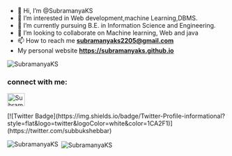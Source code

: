 - 👋 Hi, I’m @SubramanyaKS
- 👀 I’m interested in Web development,machine Learning,DBMS.
- 🌱 I’m currently pursuing B.E. in Information Science and Engineering.
- 💞️ I’m looking to collaborate on Machine learning, Web and java
- 📫 How to reach me **subramanyaks2205@gmail.com**
-   My personal website **https://subramanyaks.github.io**

<p align="left"> <img src="https://komarev.com/ghpvc/?username=SubramanyaKS&label=Profile%20views&color=129e00&style=plastic" alt="SubramanyaKS" /> </p>

<h3 align="left">connect with me:</h3>
<p align= "left">
  <a href ="https://www.linkedin.com/in/subramanya-k-s-b74a92204/" target="blank"><img align="center" src="https://cdn.jsdelivr.net/npm/simple-icons@3.0.1/icons/linkedin.svg" alt="SubramanyaKS" height ="30" width="40"/></a>
 </p>
 [![Twitter Badge](https://img.shields.io/badge/Twitter-Profile-informational?style=flat&logo=twitter&logoColor=white&color=1CA2F1)](https://twitter.com/subbukshebbar)
 
 <p><img align="left" src="https://github-readme-stats.vercel.app/api/top-langs?username=SubramanyaKS&show_icons=true&locale=en&layout=compact" alt="SubramanyaKS" /></p>

<p>&nbsp;<img align="center" src="https://github-readme-stats.vercel.app/api?username=SubramanyaKS&show_icons=true&locale=en" alt="SubramanyaKS" /></p>

<!---
SubramanyaKS/SubramanyaKS is a ✨ special ✨ repository because its `README.md` (this file) appears on your GitHub profile.
You can click the Preview link to take a look at your changes.
--->
